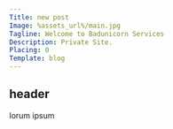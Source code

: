 ```yaml
---
Title: new post
Image: %assets_url%/main.jpg
Tagline: Welcome to Badunicorn Services
Description: Private Site.
Placing: 0
Template: blog
---
```


## header

lorum ipsum